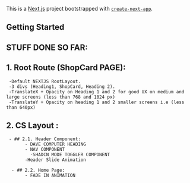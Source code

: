 This is a [Next.js](https://nextjs.org) project bootstrapped with [`create-next-app`](https://nextjs.org/docs/app/api-reference/cli/create-next-app).

## Getting Started

## STUFF DONE SO FAR:

  ## 1. Root Route (ShopCard PAGE):
     -Default NEXTJS RootLayout.
     -3 divs (Heading1, ShopCard, Heading 2).
     -TranslateX + Opacity on Heading 1 and 2 for good UX on medium and large screens (less than 768 and 1024 px)
     -TranslateY + Opacity on heading 1 and 2 smaller screens i.e (less than 640px)
     
  ## 2. CS Layout :
     - ## 2.1. Header Component:
           - DAVE COMPUTER HEADING
           - NAV COMPONENT
             -SHADCN MODE TOGGLER COMPONENT
           -Header Slide Animation
           
      - ## 2.2. Home Page:
           - FADE IN ANIMATION
